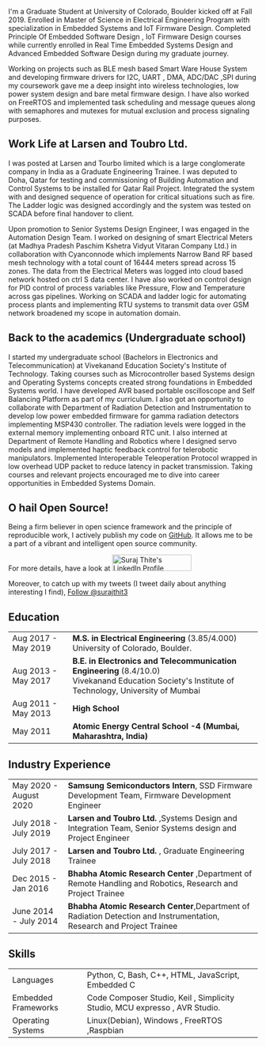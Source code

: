I'm a Graduate Student  at University of Colorado, Boulder kicked off at Fall 2019. Enrolled in Master of Science in Electrical Engineering Program with specialization in Embedded Systems and IoT Firmware Design. Completed Principle Of Embedded Software Design , IoT Firmware Design courses while currently enrolled in Real Time Embedded Systems Design and Advanced Embedded Software Design during my graduate journey.

Working on  projects such as BLE mesh based Smart Ware House System and developing firmware drivers for I2C, UART , DMA, ADC/DAC ,SPI during my coursework gave me a deep insight into wireless technologies, low power system design and bare metal firmware design. I have also worked on FreeRTOS and implemented task scheduling and message queues along with semaphores and mutexes for mutual exclusion and process signaling purposes.  

<h2>Work Life at Larsen and Toubro Ltd.</h2>

I was posted at Larsen and Tourbo limited which is a large conglomerate company in India as a Graduate Engineering Trainee. I was deputed to Doha, Qatar for testing and commissioning of Building Automation and Control Systems to be installed for Qatar Rail Project. Integrated the system with and designed sequence of operation for critical situations such as fire. The Ladder logic was designed accordingly and the system was tested on SCADA before final handover to client.

Upon promotion to Senior Systems Design Engineer, I was engaged in the Automation Design Team. I worked on designing of smart Electrical Meters (at Madhya Pradesh Paschim Kshetra Vidyut Vitaran Company Ltd.) in collaboration with Cyanconnode which implements Narrow Band RF based mesh technology with a total count of 16444 meters spread across 15 zones. The data from the Electrical Meters was logged into cloud based network hosted on ctrl S data center. I have also worked on control design for PID control of process variables like Pressure, Flow and Temperature across gas pipelines. Working on SCADA and ladder logic for automating process plants and implementing RTU systems to transmit data over GSM network  broadened my scope in automation domain.

<h2>Back to the academics (Undergraduate school)</h2>

I started my undergraduate school (Bachelors in Electronics and Telecommunication) at Vivekanand Education Society's Institute of Technology. Taking courses such as Microcontroller based Systems design and Operating Systems concepts created strong foundations in Embedded Systems world. I have developed AVR based portable oscilloscope and Self Balancing Platform as part of my curriculum. I also got an opportunity to collaborate with Department of Radiation Detection and Instrumentation to  develop low power embedded firmware for gamma radiation detectors implementing MSP430 controller. The radiation levels were logged in the external memory implementing onboard RTC unit. I also interned at Department of Remote Handling and Robotics where I designed servo models and implemented haptic feedback control for telerobotic manipulators. Implemented Interoperable Teleoperation Protocol wrapped in low overhead UDP packet to reduce latency in packet transmission. Taking courses and relevant projects encouraged me to dive into career opportunities in Embedded Systems Domain.   


<h2>O hail Open Source!</h2>

Being a firm believer in open science framework and the principle of reproducible work, I actively publish my code on [GitHub](https://github.com/surajthite). It allows me to be a part of a vibrant and intelligent open source community.

For more details, have a look at <a href="https://www.linkedin.com/in/surajthite/"><img src="https://static.licdn.com/scds/common/u/img/webpromo/btn_myprofile_160x33.png" style="border: none;" width="160" height="33" border="0" alt="Suraj Thite's LinkedIn Profile"></a>

Moreover, to catch up with my tweets (I tweet daily about anything interesting I find), <a href="https://twitter.com/surajthit3" class="twitter-follow-button" data-show-count="false" data-size="large">Follow @surajthit3</a>
<script>!function(d,s,id){var js,fjs=d.getElementsByTagName(s)[0],p=/^http:/.test(d.location)?'http':'https';if(!d.getElementById(id)){js=d.createElement(s);js.id=id;js.src=p+'://platform.twitter.com/widgets.js';fjs.parentNode.insertBefore(js,fjs);}}(document, 'script', 'twitter-wjs');</script>

## <i class="fa fa-chevron-right"></i> Education

<table class="table table-hover">
  <tr>
    <td class="col-md-3">Aug 2017 - May 2019</td>
    <td>
        <strong>M.S. in Electrical Engineering</strong> (3.85/4.000)
        <br>
      University of Colorado, Boulder.
    </td>
  </tr>
  <tr>
    <td class="col-md-3">Aug 2013 - May 2017</td>
    <td>
        <strong>B.E. in Electronics and Telecommunication Engineering</strong>
        (8.4/10.0)
        <br>
      Vivekanand Education Society's Institute of Technology, University of Mumbai
    </td>
  </tr>
  <tr>
    <td class="col-md-3">Aug 2011 - May 2013</td>
    <td>
        <strong>High School</strong>
    </td>
  </tr>
  <tr>
    <td class="col-md-3">May 2011</td>
    <td>
      <strong>Atomic Energy Central School -4 (Mumbai, Maharashtra, India)</strong>
    </td>
  </tr>
</table>

## <i class="fa fa-chevron-right"></i> Industry Experience
<table class="table table-hover">
<tr>
  <td class='col-md-3'>May 2020 - August 2020</td>
  <td><strong>Samsung Semiconductors Intern</strong>, SSD Firmware Development Team, Firmware Development Engineer</td>
</tr>
<tr>
</tr>
<tr>
  <td class='col-md-3'>July 2018 - July 2019</td>
  <td><strong>Larsen and Toubro Ltd. </strong>,Systems Design and Integration Team, Senior Systems design and Project Engineer</td>
</tr>
<tr>
</tr>
<tr>
  <td class='col-md-3'>July 2017 - July 2018</td>
  <td><strong>Larsen and Toubro Ltd. </strong>, Graduate Engineering Trainee</td>
</tr>
<tr>
</tr>
<tr>
  <td class='col-md-3'>Dec 2015 - Jan 2016</td>
  <td><strong>Bhabha Atomic Research Center </strong>,Department of Remote Handling and Robotics, Research and Project Trainee</td>
</tr>
<tr>
</tr>
<tr>
  <td class='col-md-3'>June 2014 - July 2014</td>
  <td><strong>Bhabha Atomic Research Center</strong>,Department of Radiation Detection and Instrumentation,  Research and Project Trainee</td>
</tr>
<tr>
</tr>
</table>



## <i class="fa fa-chevron-right"></i> Skills
<table class="table table-hover">
<tr>
  <td class='col-md-2'>Languages</td>
  <td markdown="1">
Python, C, Bash, C++, HTML, JavaScript, Embedded C
  </td>
</tr>
<tr>
  <td class='col-md-2'>Embedded Frameworks</td>
  <td markdown="1">
Code Composer Studio, Keil , Simplicity Studio, MCU expresso , AVR Studio.
  </td>
</tr>
<tr>
  <td class='col-md-2'>Operating Systems</td>
  <td markdown="1">
Linux(Debian), Windows , FreeRTOS ,Raspbian
  </td>
</tr>
</table>

